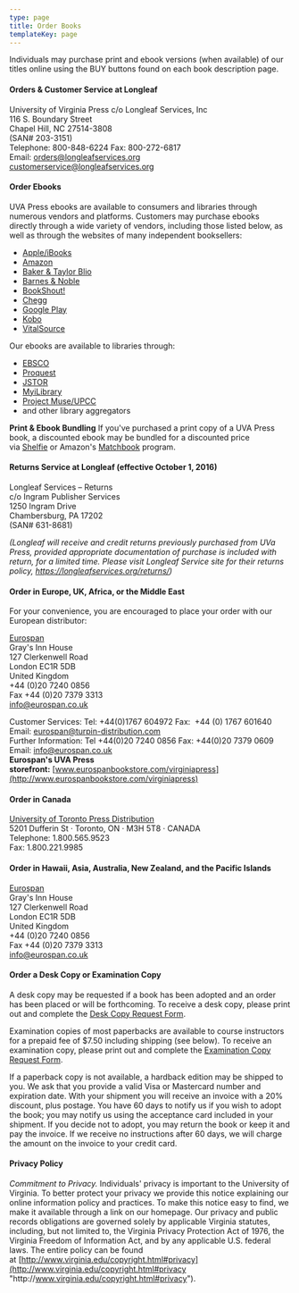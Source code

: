 ```yaml
---
type: page
title: Order Books
templateKey: page
---
```

Individuals may purchase print and ebook versions (when available) of our titles online using the BUY buttons found on each book description page.

#### Orders & Customer Service at Longleaf

University of Virginia Press c/o Longleaf Services, Inc\
116 S. Boundary Street\
Chapel Hill, NC 27514-3808\
(SAN# 203-3151)\
Telephone: 800-848-6224 Fax: 800-272-6817\
Email: [orders@longleafservices.org](mailto:orders@longleafservices.org)\
[customerservice@longleafservices.org](mailto:customerservice@longleafservices.org)

#### Order Ebooks

UVA Press ebooks are available to consumers and libraries through numerous vendors and platforms. Customers may purchase ebooks directly through a wide variety of vendors, including those listed below, as well as through the websites of many independent booksellers:

* [Apple/iBooks](http://apple.com/ibooks)
* [Amazon](http://www.amazon.com/books "Amazon Books")
* [Baker & Taylor Blio](https://www.blio.com/)
* [Barnes & Noble](http://www.barnesandnoble.com/)
* [BookShout!](http://bookshout.com/)
* [Chegg](http://www.chegg.com/)
* [Google Play](https://play.google.com/store/books)
* [Kobo](http://www.kobobooks.com/)
* [VitalSource](http://www.vitalsource.com/Pages/home.aspx)

Our ebooks are available to libraries through:

* [EBSCO](http://www.ebscohost.com/)
* [Proquest](https://www.proquest.com/)
* [JSTOR](http://www.jstor.org/)
* [MyiLibrary](https://www.myilibrary.com/Home.aspx)
* [Project Muse/UPCC](http://muse.jhu.edu/about/UPCC.html)
* and other library aggregators

**Print & Ebook Bundling** If you've purchased a print copy of a UVA Press book, a discounted ebook may be bundled for a discounted price via [Shelfie](http://www.shelfie.com/) or Amazon's [Matchbook](https://www.amazon.com/gp/digital/ep-landing-page?ie=UTF8&*Version*=1&*entries*=0) program.

#### Returns Service at Longleaf (effective October 1, 2016)

Longleaf Services – Returns\
c/o Ingram Publisher Services\
1250 Ingram Drive\
Chambersburg, PA 17202\
(SAN# 631-8681)

*(Longleaf will receive and credit returns previously purchased from UVa Press, provided appropriate documentation of purchase is included with return, for a limited time. Please visit Longleaf Service site for their returns policy, <https://longleafservices.org/returns/>)*

#### Order in Europe, UK, Africa, or the Middle East

For your convenience, you are encouraged to place your order with our European distributor:

[Eurospan](http://www.eurospanbookstore.com/)\
Gray's Inn House\
127 Clerkenwell Road\
London EC1R 5DB\
United Kingdom\
+44 (0)20 7240 0856 \
Fax +44 (0)20 7379 3313 \
[info@eurospan.co.uk](mailto:info@eurospan.co.uk)

Customer Services: Tel: +44(0)1767 604972 Fax:  +44 (0) 1767 601640 Email: [eurospan@turpin-distribution.com](mailto:eurospan@turpin-distribution.com)\
Further Information: Tel +44(0)20 7240 0856 Fax: +44(0)20 7379 0609 Email: [info@eurospan.co.uk](mailto:info@eurospan.co.uk)\
**Eurospan's UVA Press storefront:** [www.eurospanbookstore.com/virginiapress](http://www.eurospanbookstore.com/virginiapress)

#### Order in Canada

[U](http://www.sbookscan.com/)[niversity of Toronto Press Distribution](http://www.utpdistribution.com/customer_info.php?section=Customer%20Information&sectionID=3&subsectionID=1&pageID=1)\
5201 Dufferin St · Toronto, ON · M3H 5T8 · CANADA\
Telephone: 1.800.565.9523\
Fax: 1.800.221.9985

#### Order in Hawaii, Asia, Australia, New Zealand, and the Pacific Islands

[Eurospan](http://www.eurospanbookstore.com/)\
Gray's Inn House\
127 Clerkenwell Road\
London EC1R 5DB\
United Kingdom\
+44 (0)20 7240 0856 \
Fax +44 (0)20 7379 3313 \
[info@eurospan.co.uk](mailto:info@eurospan.co.uk)

#### Order a Desk Copy or Examination Copy

A desk copy may be requested if a book has been adopted and an order has been placed or will be forthcoming. To receive a desk copy, please print out and complete the [Desk Copy Request Form](https://www.upress.virginia.edu/content/desk-copy-request-form "Desk Copy").

Examination copies of most paperbacks are available to course instructors for a prepaid fee of $7.50 including shipping (see below). To receive an examination copy, please print out and complete the [Examination Copy Request Form](https://www.upress.virginia.edu/content/exam-copy-request-form "Exam Copy").

If a paperback copy is not available, a hardback edition may be shipped to you. We ask that you provide a valid Visa or Mastercard number and expiration date. With your shipment you will receive an invoice with a 20% discount, plus postage. You have 60 days to notify us if you wish to adopt the book; you may notify us using the acceptance card included in your shipment. If you decide not to adopt, you may return the book or keep it and pay the invoice. If we receive no instructions after 60 days, we will charge the amount on the invoice to your credit card.

#### Privacy Policy

*Commitment to Privacy.* Individuals' privacy is important to the University of Virginia. To better protect your privacy we provide this notice explaining our online information policy and practices. To make this notice easy to find, we make it available through a link on our homepage. Our privacy and public records obligations are governed solely by applicable Virginia statutes, including, but not limited to, the Virginia Privacy Protection Act of 1976, the Virginia Freedom of Information Act, and by any applicable U.S. federal laws. The entire policy can be found at [http://www.virginia.edu/copyright.html#privacy](http://www.virginia.edu/copyright.html#privacy "http\://www.virginia.edu/copyright.html#privacy").